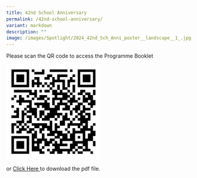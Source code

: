 ```yaml
---
title: 42nd School Anniversary
permalink: /42nd-school-anniversary/
variant: markdown
description: ""
image: /images/Spotlight/2024_42nd_Sch_Anni_poster__landscape__1_.jpg
---
```

<p></p>
<p></p>
<p>Please scan the QR code to access the Programme Booklet</p>
<div class="isomer-image-wrapper">
<img style="width: 50%;" height="auto" width="100%" alt="42nd School Anniversary Programme Booklet" src="/images/Spotlight/42nd_sch_anni_prog_booklet.png">
</div>
<p>or <a href="/files/News/42_Sch_Anni_Prog_Booklet.pdf" rel="noopener noreferrer nofollow" target="_blank">Click Here </a>to
download the pdf file.</p>